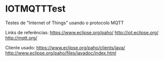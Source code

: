 # IOTMQTTTest
Testes de "Internet of Things" usando o protocolo MQTT

Links de referências:
https://www.eclipse.org/paho/
http://iot.eclipse.org/
http://mqtt.org/

Cliente usado:
https://www.eclipse.org/paho/clients/java/
http://www.eclipse.org/paho/files/javadoc/index.html

